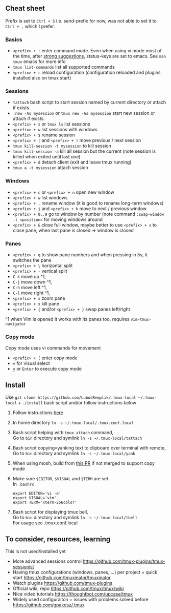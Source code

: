 ## Cheat sheet

Prefix is set to `Ctrl + S` i.e. send-prefix for now, was not able to set it to `Ctrl + ,` which I prefer.

### Basics

- `<prefix> + :` enter command mode. Even when using vi mode most of the time, after [strong suggestions](https://github.com/tmux-plugins/tmux-sensible#options), status-keys are set to emacs. See `man tmux` emacs for more info
- `tmux list-commands` list all supported commands
- `<prefix> + r` reload configuration (configuration reloaded and plugins installed also on tmux start)

### Sessions

- `tattach` bash script to start session named by current directory or attach if exists. 
- `:new -As mysession` or `tmux new -As mysession` start new session or attach if exists. 
- `<prefix> + s` or `tmux ls` list sessions
- `<prefix> + w` list sessions with windows
- `<prefix> + $` rename session 
- `<prefix> + (` and `<prefix> + )` move previous / next session
- `tmux kill-session -t mysession` to kill session
- `tmux kill-session -a` kill all session but the current (note session is killed when exited until last one)
- `<prefix> + d` detach client (exit and leave tmux running)
- `tmux a -t mysession` attach session

### Windows

- `<prefix> + c` or `<prefix> + n` open new window 
- `<prefix> + w` list windows
- `<prefix> + ,` rename window (it is good to rename long-term windows)
- `<prefix> + j` and  `<prefix> + k`  move to next / previous window
- `<prefix> + 0..9` go to window by number (note command `:swap-window -t <position>` for moving windows around
- `<prefix> + &` close full window, maybe better to use `<prefix> + x` to close pane, when last pane is closed => window is closed

### Panes

- `<prefix> + q` to show pane numbers and when pressing in 5s, it switches the pane
- `<prefix> + \` horizontal split
- `<prefix> + -` vertical split
- `C-k` move up ^1,
- `C-j` move down ^1,
- `C-h` move left ^1,
- `C-l` move right ^1,
- `<prefix> + z` zoom pane
- `<prefix> + x` kill pane
- `<prefix> + {` and/or `<prefix> + }` swap panes left/right

^1 when Vim is opened it works with its panes too, requires `vim-tmux-navigator`

### Copy mode

Copy mode uses vi commands for movement

- `<prefix> + [` enter copy mode
- `v` for visual select 
- `y` or `Enter` to execute copy mode

## Install

Use `git clone https://github.com/LubosRemplik/.tmux-local ~/.tmux-local` + `./install` bash script and/or follow instructions below

1.	Follow instructions [here](https://github.com/gpakosz/.tmux/)

1.	In home directory `ln -s ~/.tmux-local/.tmux.conf.local`

1.	Bash script helping with `tmux attach` command,   
Go to `bin` directory and symlink `ln -s ~/.tmux-local/tattach` 

1.	Bash script copying=yanking text to clipboard over terminal with remote,   
Go to `bin` directory and symlink `ln -s ~/.tmux-local/yank` 

1.	When using mosh, build from [this PR](https://github.com/mobile-shell/mosh/pull/1104) if not merged to support copy mode 

1.  Make sure `$EDITOR`, `$VISUAL` and `$TERM` are set.  
	In `.bashrc`
    ```
	export EDITOR='vi -e'
	export VISUAL='vim'
	export TERM='xterm-256color'
    ```

1.	Bash script for displaying tmux bell,   
Go to `bin` directory and symlink `ln -s ~/.tmux-local/tbell`   
For usage see .tmux.conf.local

## To consider, resources, learning

This is not used/installed yet

-	More advanced sessions control https://github.com/tmux-plugins/tmux-sessionist
-	Having tmux configurations (windows, panes, ...) per project = quick start https://github.com/tmuxinator/tmuxinator
-	Watch plugins https://github.com/tmux-plugins
-	Official wiki, repo https://github.com/tmux/tmux/wiki
-	Nice video tutorials https://thoughtbot.com/upcase/tmux 
-	Widely used configuraiton + issues with problems solved before https://github.com/gpakosz/.tmux
